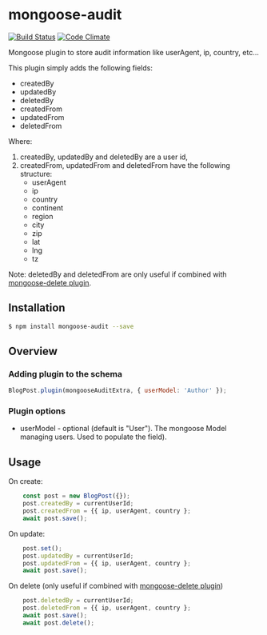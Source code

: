 
# mongoose-audit

[![Build Status](https://travis-ci.org/cme-pro/mongoose-audit.svg?branch=master)](https://travis-ci.org/cme-pro/mongoose-audit)
[![Code Climate](https://codeclimate.com/github/cme-pro/mongoose-audit/badges/gpa.svg)](https://codeclimate.com/github/cme-pro/mongoose-audit)


Mongoose plugin to store audit information like userAgent, ip, country, etc...

This plugin simply adds the following fields: 
- createdBy
- updatedBy 
- deletedBy 
- createdFrom
- updatedFrom
- deletedFrom

Where: 
1. createdBy, updatedBy and deletedBy are a user id, 
2. createdFrom, updatedFrom and deletedFrom have the following structure:
   - userAgent
   - ip
   - country
   - continent
   - region
   - city
   - zip
   - lat
   - lng
   - tz

Note: deletedBy and deletedFrom are only useful if combined with [mongoose-delete plugin](https://www.npmjs.com/package/mongoose-delete).

## Installation

```sh
$ npm install mongoose-audit --save
```

## Overview

### Adding plugin to the schema

```js
BlogPost.plugin(mongooseAuditExtra, { userModel: 'Author' });
```

### Plugin options

* userModel - optional (default is "User"). The mongoose Model managing users. Used to populate the field).

## Usage

On create:
```js
    const post = new BlogPost({});
    post.createdBy = currentUserId;
    post.createdFrom = {{ ip, userAgent, country };
    await post.save();
```

On update:
```js
    post.set();
    post.updatedBy = currentUserId;
    post.updatedFrom = {{ ip, userAgent, country };
    await post.save();
```

On delete (only useful if combined with [mongoose-delete plugin](https://www.npmjs.com/package/mongoose-delete))
```js
    post.deletedBy = currentUserId;
    post.deletedFrom = {{ ip, userAgent, country };
    await post.save();
    await post.delete();
```
